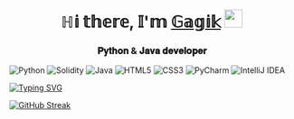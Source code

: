 <h1 align="center">ℍ𝕚 𝕥𝕙𝕖𝕣𝕖, 𝕀'𝕞 <a href="https://daniilshat.ru/" target="_blank">𝔾𝕒𝕘𝕚𝕜</a> 
<img src="https://github.com/blackcater/blackcater/raw/main/images/Hi.gif" height="32"/></h1>
<h3 align="center">𝐏𝐲𝐭𝐡𝐨𝐧 & 𝐉𝐚𝐯𝐚 𝐝𝐞𝐯𝐞𝐥𝐨𝐩𝐞𝐫</h3>

![Python](https://img.shields.io/badge/python-3670A0?style=for-the-badge&logo=python&logoColor=ffdd54)
![Solidity](https://img.shields.io/badge/Solidity-%23363636.svg?style=for-the-badge&logo=solidity&logoColor=white)
![Java](https://img.shields.io/badge/java-%23ED8B00.svg?style=for-the-badge&logo=java&logoColor=white)
![HTML5](https://img.shields.io/badge/html5-%23E34F26.svg?style=for-the-badge&logo=html5&logoColor=white)
![CSS3](https://img.shields.io/badge/css3-%231572B6.svg?style=for-the-badge&logo=css3&logoColor=white)
![PyCharm](https://img.shields.io/badge/pycharm-143?style=for-the-badge&logo=pycharm&logoColor=black&color=black&labelColor=green)
![IntelliJ IDEA](https://img.shields.io/badge/IntelliJIDEA-000000.svg?style=for-the-badge&logo=intellij-idea&logoColor=white)

[![Typing SVG](https://readme-typing-svg.herokuapp.com?color=%2336BCF7&lines=Creating+websites,+telegram+bots,+mobile+apps)](https://git.io/typing-svg)

[![GitHub Streak](https://github-readme-streak-stats.herokuapp.com/?user=progerg&theme=radical)](https://git.io/streak-stats)

